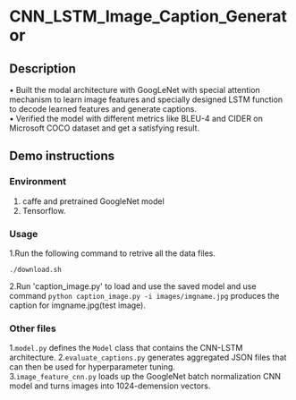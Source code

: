 # CNN_LSTM_Image_Caption_Generator
## Description 
• Built the modal architecture with GoogLeNet with special attention mechanism to learn image features and 
specially designed LSTM function to decode learned features and generate captions.  
• Verified the model with different metrics like BLEU-4 and CIDER on Microsoft COCO dataset and get a 
satisfying result. 

## Demo instructions
### Environment
1. caffe and pretrained GoogleNet model
2. Tensorflow.

### Usage
1.Run the following command to retrive all the data files.

    ./download.sh 

2.Run 'caption_image.py' to load and use the saved model and use command  `python caption_image.py -i images/imgname.jpg` 
produces the caption for imgname.jpg(test image).

### Other files
1.`model.py` defines the `Model` class that contains the CNN-LSTM architecture.
2.`evaluate_captions.py` generates aggregated JSON files that can then be used for hyperparameter tuning.  
3.`image_feature_cnn.py` loads up the GoogleNet batch normalization CNN model and turns images into 1024-demension vectors.
